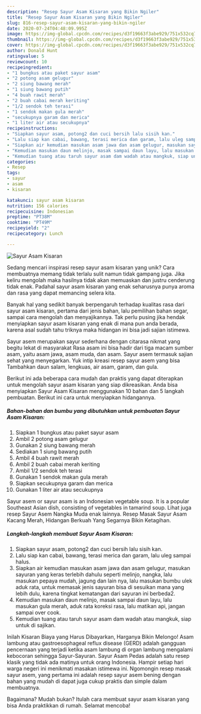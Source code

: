 ```yaml
---
description: "Resep Sayur Asam Kisaran yang Bikin Ngiler"
title: "Resep Sayur Asam Kisaran yang Bikin Ngiler"
slug: 816-resep-sayur-asam-kisaran-yang-bikin-ngiler
date: 2020-07-24T04:48:09.995Z
image: https://img-global.cpcdn.com/recipes/d3f19663f3abe929/751x532cq70/sayur-asam-kisaran-foto-resep-utama.jpg
thumbnail: https://img-global.cpcdn.com/recipes/d3f19663f3abe929/751x532cq70/sayur-asam-kisaran-foto-resep-utama.jpg
cover: https://img-global.cpcdn.com/recipes/d3f19663f3abe929/751x532cq70/sayur-asam-kisaran-foto-resep-utama.jpg
author: Donald Hunt
ratingvalue: 5
reviewcount: 10
recipeingredient:
- "1 bungkus atau paket sayur asam"
- "2 potong asam gelugur"
- "2 siung bawang merah"
- "1 siung bawang putih"
- "4 buah rawit merah"
- "2 buah cabai merah keriting"
- "1/2 sendok teh terasi"
- "1 sendok makan gula merah"
- "secukupnya garam dan merica"
- "1 liter air atau secukupnya"
recipeinstructions:
- "Siapkan sayur asam, potong2 dan cuci bersih lalu sisih kan."
- "Lalu siap kan cabai, bawang, terasi merica dan garam, lalu uleg sampai halus."
- "Siapkan air kemudian masukan asam jawa dan asam gelugur, masukan sayuran yang keras terlebih dahulu seperti melinjo, nangka, lalu masukan pepaya mudah, jagung dan lain nya, lalu masukan bumbu ulek aduk rata, untuk memasak jenis sayuran bisa di sesuikan mana yang lebih dulu, karena tingkat kematangan dari sayuran ini berbeda2."
- "Kemudian masukan daun melinjo, masak sampai daun layu, lalu masukan gula merah, aduk rata koreksi rasa, lalu matikan api, jangan sampai over cook."
- "Kemudian tuang atau taruh sayur asam dam wadah atau mangkuk, siap untuk di sajikan."
categories:
- Resep
tags:
- sayur
- asam
- kisaran

katakunci: sayur asam kisaran 
nutrition: 156 calories
recipecuisine: Indonesian
preptime: "PT38M"
cooktime: "PT49M"
recipeyield: "2"
recipecategory: Lunch

---
```



![Sayur Asam Kisaran](https://img-global.cpcdn.com/recipes/d3f19663f3abe929/751x532cq70/sayur-asam-kisaran-foto-resep-utama.jpg)

Sedang mencari inspirasi resep sayur asam kisaran yang unik? Cara membuatnya memang tidak terlalu sulit namun tidak gampang juga. Jika keliru mengolah maka hasilnya tidak akan memuaskan dan justru cenderung tidak enak. Padahal sayur asam kisaran yang enak seharusnya punya aroma dan rasa yang dapat memancing selera kita.

Banyak hal yang sedikit banyak berpengaruh terhadap kualitas rasa dari sayur asam kisaran, pertama dari jenis bahan, lalu pemilihan bahan segar, sampai cara mengolah dan menyajikannya. Tak perlu pusing jika hendak menyiapkan sayur asam kisaran yang enak di mana pun anda berada, karena asal sudah tahu triknya maka hidangan ini bisa jadi sajian istimewa.

Sayur asem merupakan sayur sederhana dengan citarasa nikmat yang begitu lekat di masyarakat Rasa asam ini bisa hadir dari tiga macam sumber asam, yaitu asam jawa, asam muda, dan asam. Sayur asem termasuk sajian sehat yang menyegarkan. Yuk intip kreasi resep sayur asem yang bisa Tambahkan daun salam, lengkuas, air asam, garam, dan gula.


Berikut ini ada beberapa cara mudah dan praktis yang dapat diterapkan untuk mengolah sayur asam kisaran yang siap dikreasikan. Anda bisa menyiapkan Sayur Asam Kisaran menggunakan 10 bahan dan 5 langkah pembuatan. Berikut ini cara untuk menyiapkan hidangannya.

<!--inarticleads1-->

##### Bahan-bahan dan bumbu yang dibutuhkan untuk pembuatan Sayur Asam Kisaran:

1. Siapkan 1 bungkus atau paket sayur asam
1. Ambil 2 potong asam gelugur
1. Gunakan 2 siung bawang merah
1. Sediakan 1 siung bawang putih
1. Ambil 4 buah rawit merah
1. Ambil 2 buah cabai merah keriting
1. Ambil 1/2 sendok teh terasi
1. Gunakan 1 sendok makan gula merah
1. Siapkan secukupnya garam dan merica
1. Gunakan 1 liter air atau secukupnya


Sayur asem or sayur asam is an Indonesian vegetable soup. It is a popular Southeast Asian dish, consisting of vegetables in tamarind soup. Lihat juga resep Sayur Asem Nangka Muda enak lainnya. Resep Masak Sayur Asam Kacang Merah, Hidangan Berkuah Yang Segarnya Bikin Ketagihan. 

<!--inarticleads2-->

##### Langkah-langkah membuat Sayur Asam Kisaran:

1. Siapkan sayur asam, potong2 dan cuci bersih lalu sisih kan.
1. Lalu siap kan cabai, bawang, terasi merica dan garam, lalu uleg sampai halus.
1. Siapkan air kemudian masukan asam jawa dan asam gelugur, masukan sayuran yang keras terlebih dahulu seperti melinjo, nangka, lalu masukan pepaya mudah, jagung dan lain nya, lalu masukan bumbu ulek aduk rata, untuk memasak jenis sayuran bisa di sesuikan mana yang lebih dulu, karena tingkat kematangan dari sayuran ini berbeda2.
1. Kemudian masukan daun melinjo, masak sampai daun layu, lalu masukan gula merah, aduk rata koreksi rasa, lalu matikan api, jangan sampai over cook.
1. Kemudian tuang atau taruh sayur asam dam wadah atau mangkuk, siap untuk di sajikan.


Inilah Kisaran Biaya yang Harus Dibayarkan, Harganya Bikin Melongo! Asam lambung atau gastroesophageal reflux disease (GERD) adalah gangguan pencernaan yang terjadi ketika asam lambung di organ lambung mengalami kebocoran sehingga Sayur-Sayuran. Sayur Asam Pedas adalah satu resep klasik yang tidak ada matinya untuk orang Indonesia. Hampir setiap hari warga negeri ini menikmati masakan istimewa ini. Ngomongin resep masak sayur asem, yang pertama ini adalah resep sayur asem bening dengan bahan yang mudah di dapat juga cukup praktis dan simple dalam membuatnya. 

Bagaimana? Mudah bukan? Itulah cara membuat sayur asam kisaran yang bisa Anda praktikkan di rumah. Selamat mencoba!
